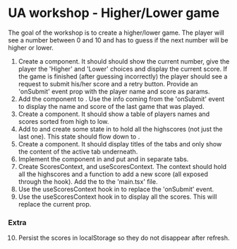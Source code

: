 # UA workshop - Higher/Lower game

The goal of the workshop is to create a higher/lower game. The player will see a number between 0 and 10 and has to guess if the next number will be higher or lower.

1. Create a <Game /> component. It should should show the current number, give the player the 'Higher' and 'Lower' choices and display the current score. If the game is finished (after guessing incorrectly) the player should see a request to submit his/her score and a retry button. Provide an 'onSubmit' event prop with the player name and score as params.
2. Add the <Game /> component to <App />. Use the info coming from the 'onSubmit' event to display the name and score of the last game that was played.
3. Create a <LeaderBoard /> component. It should show a table of players names and scores sorted from high to low.
4. Add <LeaderBoard /> to <App /> and create some state in <App /> to hold all the highscores (not just the last one). This state should flow down to <LeaderBoard />.
5. Create a <Tabs /> component. It should display titles of the tabs and only show the content of the active tab underneath.
6. Implement the <Tabs /> component in <App /> and put <Game /> and <LeaderBoard /> in separate tabs.
7. Create ScoresContext, <ScoresContextProvider /> and useScoresContext. The context should hold all the highscores and a function to add a new score (all exposed through the hook). Add the <ScoresContextProvider /> to the 'main.tsx' file.
8. Use the useScoresContext hook in <Game /> to replace the 'onSubmit' event.
9. Use the useScoresContext hook in <LeaderBoard /> to display all the scores. This will replace the current prop.

### Extra

10. Persist the scores in localStorage so they do not disappear after refresh.
